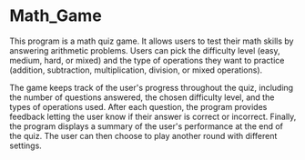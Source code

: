 # Math_Game
This program is a math quiz game. It allows users to test their math skills by answering arithmetic problems. Users can pick the difficulty level (easy, medium, hard, or mixed) and the type of operations they want to practice (addition, subtraction, multiplication, division, or mixed operations).

The game keeps track of the user's progress throughout the quiz, including the number of questions answered, the chosen difficulty level, and the types of operations used. After each question, the program provides feedback letting the user know if their answer is correct or incorrect. Finally, the program displays a summary of the user's performance at the end of the quiz. The user can then choose to play another round with different settings.
